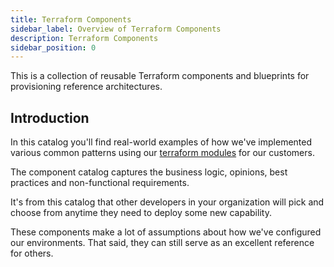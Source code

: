 ```yaml
---
title: Terraform Components
sidebar_label: Overview of Terraform Components
description: Terraform Components
sidebar_position: 0
---
```


This is a collection of reusable Terraform components and blueprints for provisioning reference architectures.

## Introduction

In this catalog you'll find real-world examples of how we've implemented various common patterns using our [terraform modules](https://cpco.io/terraform-modules) for our customers.

The component catalog captures the business logic, opinions, best practices and non-functional requirements.

It's from this catalog that other developers in your organization will pick and choose from anytime they need to deploy some new capability.

These components make a lot of assumptions about how we've configured our environments. That said, they can still serve as an excellent reference for others.
